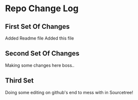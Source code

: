 # Repo Change Log

## First Set Of Changes

Added Readme file
Added this file

## Second Set Of Changes

Making some changes here boss..

## Third Set

Doing some editing on github's end to mess with in Sourcetree!
